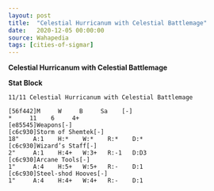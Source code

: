 ```yaml
---
layout: post
title:  "Celestial Hurricanum with Celestial Battlemage"
date:   2020-12-05 00:00:00
source: Wahapedia
tags: [cities-of-sigmar]
---
```


**Celestial Hurricanum with Celestial Battlemage**

**Stat Block**
```
11/11 Celestial Hurricanum with Celestial Battlemage
```

```
[56f442]M     W     B     Sa    [-]
*     11    6     4+    
[e85545]Weapons[-]
[c6c930]Storm of Shemtek[-]
18"    A:1    H:*    W:*    R:*    D:*   
[c6c930]Wizard’s Staff[-]
2"     A:1    H:4+   W:3+   R:-1   D:D3  
[c6c930]Arcane Tools[-]
1"     A:4    H:5+   W:5+   R:-    D:1   
[c6c930]Steel-shod Hooves[-]
1"     A:4    H:4+   W:4+   R:-    D:1   
```
    